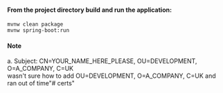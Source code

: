 #### From the project directory build and run the application:

    mvnw clean package
    mvnw spring-boot:run
    
#### Note
a. Subject: CN=YOUR_NAME_HERE_PLEASE, OU=DEVELOPMENT, O=A_COMPANY, C=UK    
wasn't sure how to add OU=DEVELOPMENT, O=A_COMPANY, C=UK and ran out of time"# certs" 
